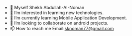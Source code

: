 - 👋 Myself Shekh Abdullah-Al-Noman
- 👀 I’m interested in learning new technologies.
- 🌱 I’m currently learning Mobile Application Development.
- 💞️ I’m looking to collaborate on android projects.
- 📫 How to reach me Email:sknoman77@gmail.com


<!---
SkNoman/SkNoman is a ✨ special ✨ repository because its `README.md` (this file) appears on your GitHub profile.
You can click the Preview link to take a look at your changes.
--->
